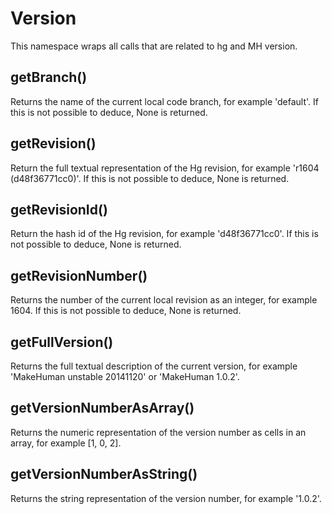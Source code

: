 # Version

This namespace wraps all calls that are related to hg and MH version.

## getBranch()

Returns the name of the current local code branch, for example 'default'. If this is not possible to deduce, None is returned.

## getRevision()

Return the full textual representation of the Hg revision, for example 'r1604 (d48f36771cc0)'. If this is not possible to deduce, None is returned.

## getRevisionId()

Return the hash id of the Hg revision, for example 'd48f36771cc0'. If this is not possible to deduce, None is returned.

## getRevisionNumber()

Returns the number of the current local revision as an integer, for example 1604. If this is not possible to deduce, None is returned.

## getFullVersion()

Returns the full textual description of the current version, for example 'MakeHuman unstable 20141120' or 'MakeHuman 1.0.2'.

## getVersionNumberAsArray()

Returns the numeric representation of the version number as cells in an array, for example [1, 0, 2].

## getVersionNumberAsString()

Returns the string representation of the version number, for example '1.0.2'.

